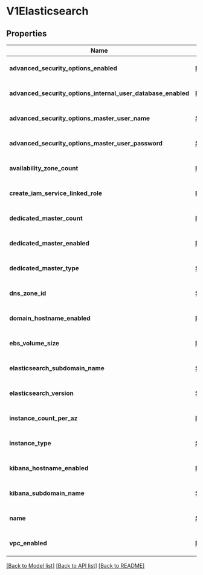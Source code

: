 # V1Elasticsearch
## Properties

Name | Type | Description | Notes
------------ | ------------- | ------------- | -------------
**advanced\_security\_options\_enabled** | [**Boolean**](boolean.md) |  | [optional] [default to null]
**advanced\_security\_options\_internal\_user\_database\_enabled** | [**Boolean**](boolean.md) |  | [optional] [default to null]
**advanced\_security\_options\_master\_user\_name** | [**String**](string.md) |  | [optional] [default to null]
**advanced\_security\_options\_master\_user\_password** | [**String**](string.md) |  | [optional] [default to null]
**availability\_zone\_count** | [**Integer**](integer.md) |  | [optional] [default to null]
**create\_iam\_service\_linked\_role** | [**Boolean**](boolean.md) |  | [optional] [default to null]
**dedicated\_master\_count** | [**Integer**](integer.md) |  | [optional] [default to null]
**dedicated\_master\_enabled** | [**Boolean**](boolean.md) |  | [optional] [default to null]
**dedicated\_master\_type** | [**String**](string.md) |  | [optional] [default to null]
**dns\_zone\_id** | [**String**](string.md) |  | [optional] [default to null]
**domain\_hostname\_enabled** | [**Boolean**](boolean.md) |  | [optional] [default to null]
**ebs\_volume\_size** | [**Integer**](integer.md) |  | [optional] [default to null]
**elasticsearch\_subdomain\_name** | [**String**](string.md) |  | [optional] [default to null]
**elasticsearch\_version** | [**String**](string.md) |  | [optional] [default to null]
**instance\_count\_per\_az** | [**Integer**](integer.md) |  | [optional] [default to null]
**instance\_type** | [**String**](string.md) |  | [optional] [default to null]
**kibana\_hostname\_enabled** | [**Boolean**](boolean.md) |  | [optional] [default to null]
**kibana\_subdomain\_name** | [**String**](string.md) |  | [optional] [default to null]
**name** | [**String**](string.md) |  | [optional] [default to null]
**vpc\_enabled** | [**Boolean**](boolean.md) |  | [optional] [default to null]

[[Back to Model list]](../README.md#documentation-for-models) [[Back to API list]](../README.md#documentation-for-api-endpoints) [[Back to README]](../README.md)

